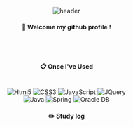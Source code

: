 <div align="center">

![header](https://capsule-render.vercel.app/api?type=Soft&color=000000&height=150&section=header&text=960904&fontColor=ffffff&fontsize=70&anmation=fedeIn&fontAlignY=55)

####  :wave: Welcome my github profile !

  
 <br/>
 <br/>
  
####  :clipboard: Once I've Used 
  
 <br/>
<img alt="Html5" src="https://img.shields.io/badge/HTML5-E34F26.svg?style=for-the-badge&logo=HTML5&logoColor=white"/>
<img alt="CSS3" src="https://img.shields.io/badge/CSS3-FF9933.svg?style=for-the-badge&logo=CSS3&logoColor=white"/>
<img alt="JavaScript" src="https://img.shields.io/badge/JavaScript-F7DF1E.svg?style=for-the-badge&logo=JavaScript&logoColor=white"/>
<img alt="JQuery" src="https://img.shields.io/badge/JQuery-0769AD.svg?style=for-the-badge&logo=JQuery&logoColor=white"/>
 <br>
<img alt="Java" src="https://img.shields.io/badge/Java-007396.svg?style=for-the-badge&logo=Java&logoColor=white"/>
<img alt="Spring" src="https://img.shields.io/badge/Spring-6DB33F.svg?style=for-the-badge&logo=Spring&logoColor=white"/>
<img alt="Oracle DB" src="https://img.shields.io/badge/Oracle DB-F80000.svg?style=for-the-badge&logo=Oracle DB&logoColor=white"/>

#### :pencil2: Study log
 
  <br/>
  

</div>

</div>
